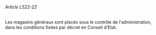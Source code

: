 ###### Article L522-22

Les magasins généraux sont placés sous le contrôle de l'administration, dans les conditions fixées par décret en Conseil d'Etat.

